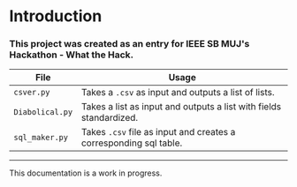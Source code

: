 # Introduction
### This project was created as an entry for IEEE SB MUJ's Hackathon - What the Hack.

<!--- List of files:
- ` => takes csv file as input and creates sql table.`
- `sql_maker.py => takes csv file as input and creates sql table.` --->

| File | Usage |
| ------ | ------ |
| `csver.py` | Takes a `.csv` as input and outputs a list of lists. |
| `Diabolical.py` | Takes a list as input and outputs a list with fields standardized. |
| `sql_maker.py` | Takes `.csv` file as input and creates a corresponding sql table. |

<hr>

This  documentation is a work in progress.

